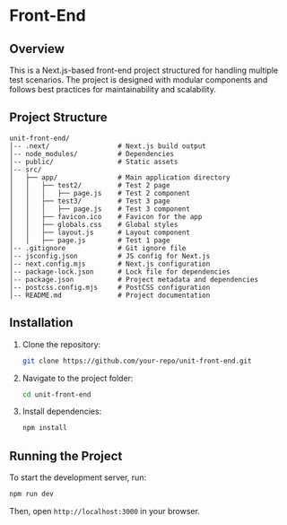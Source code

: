 # Front-End

## Overview

This is a Next.js-based front-end project structured for handling multiple test scenarios. The project is designed with modular components and follows best practices for maintainability and scalability.

## Project Structure

```
unit-front-end/
│-- .next/                 # Next.js build output
│-- node_modules/          # Dependencies
│-- public/                # Static assets
│-- src/
│   ├── app/               # Main application directory
│   │   ├── test2/         # Test 2 page
│   │   │   ├── page.js    # Test 2 component
│   │   ├── test3/         # Test 3 page
│   │   │   ├── page.js    # Test 3 component
│   │   ├── favicon.ico    # Favicon for the app
│   │   ├── globals.css    # Global styles
│   │   ├── layout.js      # Layout component
│   │   ├── page.js        # Test 1 page
│-- .gitignore             # Git ignore file
│-- jsconfig.json          # JS config for Next.js
│-- next.config.mjs        # Next.js configuration
│-- package-lock.json      # Lock file for dependencies
│-- package.json           # Project metadata and dependencies
│-- postcss.config.mjs     # PostCSS configuration
│-- README.md              # Project documentation
```

## Installation

1. Clone the repository:
   ```sh
   git clone https://github.com/your-repo/unit-front-end.git
   ```
2. Navigate to the project folder:
   ```sh
   cd unit-front-end
   ```
3. Install dependencies:
   ```sh
   npm install
   ```

## Running the Project

To start the development server, run:

```sh
npm run dev
```

Then, open `http://localhost:3000` in your browser.

